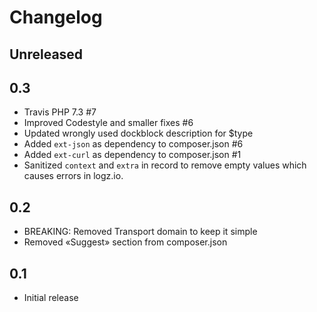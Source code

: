 # Changelog

## Unreleased


## 0.3
* Travis PHP 7.3 #7
* Improved Codestyle and smaller fixes #6
* Updated wrongly used dockblock description for $type
* Added `ext-json` as dependency to composer.json #6
* Added `ext-curl` as dependency to composer.json #1
* Sanitized `context` and `extra` in record to remove empty values which causes errors in logz.io.

## 0.2
* BREAKING: Removed Transport domain to keep it simple
* Removed «Suggest» section from composer.json

## 0.1
* Initial release
